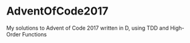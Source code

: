 # AdventOfCode2017
My solutions to Advent of Code 2017 written in D, using TDD and High-Order Functions
